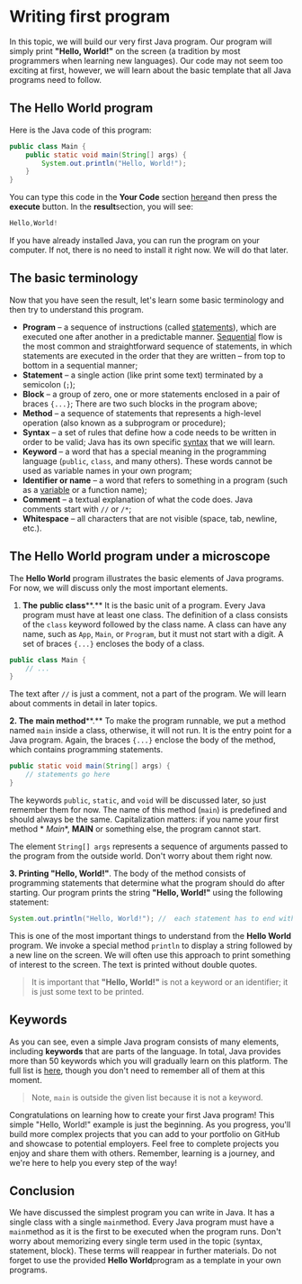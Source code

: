 # Writing first program

In this topic, we will build our very first Java program. Our program will simply print **"Hello, World!"** on the
screen (a tradition by most programmers when learning new languages). Our code may not seem too exciting at first,
however, we will learn about the basic template that all Java programs need to follow.

## The Hello World program

Here is the Java code of this program:

```java
public class Main {
    public static void main(String[] args) {
        System.out.println("Hello, World!");
    }
} 
```

You can type this code in the **Your Code** section [here](https://www.jdoodle.com/online-java-compiler)and then press
the **execute** button. In the **result**section, you will see:

```java
Hello,World!
```

If you have already installed Java, you can run the program on your computer. If not, there is no need to install it
right now. We will do that later.

## The basic terminology

Now that you have seen the result, let's learn some basic terminology and then try to understand this program.

- **Program** – a sequence of instructions (called [statements](https://hyperskill.org/learn/step/3521)), which are
  executed one after another in a predictable manner. [Sequential](https://hyperskill.org/learn/step/3521) flow is the
  most common and straightforward sequence of statements, in which statements are executed in the order that they are
  written – from top to bottom in a sequential manner;
- **Statement** – a single action (like print some text) terminated by a semicolon (`;`);
- **Block** – a group of zero, one or more statements enclosed in a pair of braces `{...}`; There are two such blocks in
  the program above;
- **Method** – a sequence of statements that represents a high-level operation (also known as a subprogram or
  procedure);
- **Syntax** – a set of rules that define how a code needs to be written in order to be valid; Java has its own
  specific [syntax](https://hyperskill.org/learn/step/3521) that we will learn.
- **Keyword** – a word that has a special meaning in the programming language (`public`, `class`, and many others).
  These words cannot be used as variable names in your own program;
- **Identifier or name** – a word that refers to something in a program (such as
  a [variable](https://hyperskill.org/learn/step/3521) or a function name);
- **Comment** – a textual explanation of what the code does. Java comments start with `//` or `/*`;
- **Whitespace** – all characters that are not visible (space, tab, newline, etc.).

## The Hello World program under a microscope

The **Hello World** program illustrates the basic elements of Java programs. For now, we will discuss only the most
important elements.

1. **The** **public class****.** It is the basic unit of a program. Every Java program must have at least one class. The
   definition of a class consists of the `class` keyword followed by the class name. A class can have any name, such as
   `App`, `Main`, or `Program`, but it must not start with a digit. A set of braces `{...}` encloses the body of a
   class.

```java
public class Main {
    // ...
}
```

The text after `//` is just a comment, not a part of the program. We will learn about comments in detail in later
topics.

**2. The** **main method****.** To make the program runnable, we put a method named `main` inside a class, otherwise, it
will not run. It is the entry point for a Java program. Again, the braces `{...}` enclose the body of the method, which
contains programming statements.

```java
public static void main(String[] args) {
    // statements go here
}
```

The keywords `public`, `static`, and `void` will be discussed later, so just remember them for now. The name of this
method (`main`) is predefined and should always be the same. Capitalization matters: if you name your first method *
*Main**, **MAIN** or something else, the program cannot start.

The element `String[] args` represents a sequence of arguments passed to the program from the outside world. Don't worry
about them right now.

**3. Printing "Hello, World!"**. The body of the method consists of programming statements that determine what the
program should do after starting. Our program prints the string **"Hello, World!"** using the following statement:

```java
System.out.println("Hello, World!"); //  each statement has to end with ;
```

This is one of the most important things to understand from the **Hello World** program. We invoke a special method
`println` to display a string followed by a new line on the screen. We will often use this approach to print something
of interest to the screen. The text is printed without double quotes.





> It is important that **"Hello, World!"** is not a keyword or an identifier; it is just some text to be printed.

## Keywords

As you can see, even a simple Java program consists of many elements, including **keywords** that are parts of the
language. In total, Java provides more than 50 keywords which you will gradually learn on this platform. The full list
is [here](https://en.wikipedia.org/wiki/List_of_Java_keywords), though you don't need to remember all of them at this
moment.





> Note, `main` is outside the given list because it is not a keyword.



Congratulations on learning how to create your first Java program! This simple "Hello, World!" example is just the
beginning. As you progress, you'll build more complex projects that you can add to your portfolio on GitHub and showcase
to potential employers. Feel free to complete projects you enjoy and share them with others. Remember, learning is a
journey, and we're here to help you every step of the way!

## Conclusion

We have discussed the simplest program you can write in Java. It has a single class with a single `main`method. Every
Java program must have a `main`method as it is the first to be executed when the program runs. Don't worry about
memorizing every single term used in the topic (syntax, statement, block). These terms will reappear in further
materials. Do not forget to use the provided **Hello World**program as a template in your own programs.